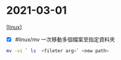 # 2021-03-01
[[linux]]

- [x] #linux/mv 一次移動多個檔案至指定資料夾
```bash
mv -vi ` ls  <fileter arg>` <new path>
```

[//begin]: # "Autogenerated link references for markdown compatibility"
[linux]: ../../../../devops/7-operate/learning/env/linux/linux.md "Linux"
[//end]: # "Autogenerated link references"
